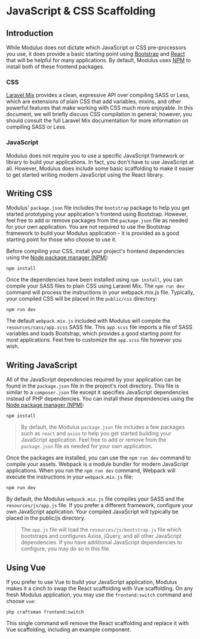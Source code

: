 # JavaScript & CSS Scaffolding

## Introduction
While Modulus does not dictate which JavaScript or CSS pre-processors you use, it does provide a basic starting point using [Bootstrap](https://getbootstrap.com/) and [React](https://reactjs.org/) that will be helpful for many applications. By default, Modulus uses [NPM](https://www.npmjs.org/) to install both of these frontend packages.

### CSS

[Laravel Mix](https://laravel.com/docs/5.7/mix) provides a clean, expressive API over compiling SASS or Less, which are extensions of plain CSS that add variables, mixins, and other powerful features that make working with CSS much more enjoyable. In this document, we will briefly discuss CSS compilation in general; however, you should consult the full Laravel Mix documentation for more information on compiling SASS or Less.

### JavaScript

Modulus does not require you to use a specific JavaScript framework or library to build your applications. In fact, you don't have to use JavaScript at all. However, Modulus does include some basic scaffolding to make it easier to get started writing modern JavaScript using the React library.

## Writing CSS

Modulus' `package.json` file includes the `bootstrap` package to help you get started prototyping your application's frontend using Bootstrap. However, feel free to add or remove packages from the `package.json` file as needed for your own application. You are not required to use the Bootstrap framework to build your Modulus application - it is provided as a good starting point for those who choose to use it.

Before compiling your CSS, install your project's frontend dependencies using the [Node package manager (NPM)](https://www.npmjs.org/):

```
npm install
```

Once the dependencies have been installed using `npm install`, you can compile your SASS files to plain CSS using Laravel Mix. The `npm run dev` command will process the instructions in your webpack.mix.js file. Typically, your compiled CSS will be placed in the `public/css` directory:

```
npm run dev
```

The default `webpack.mix.js` included with Modulus will compile the `resources/sass/app.scss` SASS file. This `app.scss` file imports a file of SASS variables and loads Bootstrap, which provides a good starting point for most applications. Feel free to customize the `app.scss` file however you wish.

## Writing JavaScript

All of the JavaScript dependencies required by your application can be found in the  `package.json` file in the project's root directory. This file is similar to a `composer.json` file except it specifies JavaScript dependencies instead of PHP dependencies. You can install these dependencies using the [Node package manager (NPM)](https://www.npmjs.org/):

```
npm install
```

> By default, the Modulus `package.json` file includes a few packages such as `react` and  `axios` to help you get started building your JavaScript application. Feel free to add or remove from the `package.json` file as needed for your own application.

Once the packages are installed, you can use the `npm run dev` command to compile your assets. Webpack is a module bundler for modern JavaScript applications. When you run the  `npm run dev` command, Webpack will execute the instructions in your `webpack.mix.js` file:

```
npm run dev
```

By default, the Modulus `webpack.mix.js` file compiles your SASS and the `resources/js/app.js` file. If you prefer a different framework, configure your own JavaScript application. Your compiled JavaScript will typically be placed in the public/js directory.

> The `app.js` file will load the `resources/js/bootstrap.js` file which bootstraps and configures Axios, jQuery, and all other JavaScript dependencies. If you have additional JavaScript dependencies to configure, you may do so in this file.

## Using Vue

If you prefer to use Vue to build your JavaScript application, Modulus makes it a cinch to swap the React scaffolding with Vue scaffolding. On any fresh Modulus application, you may use the `frontend:switch` command and choose `vue`:

```
php craftsman frontend:switch
```

This single command will remove the React scaffolding and replace it with Vue scaffolding, including an example component.

